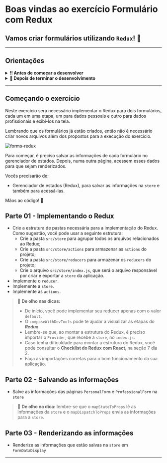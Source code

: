 # Boas vindas ao exercício Formulário com Redux

## Vamos criar formulários utilizando `Redux`! 🚀

---

## Orientações

<details>
  <summary><strong>‼️ Antes de começar a desenvolver</strong></summary><br/>
- Crie um fork desse projeto, para isso siga esse [tutorial de como realizar um fork](https://guides.github.com/activities/forking/).
- Após fazer o fork, clone o repositório criado para o seu computador.
- Rode o comando `npm install`.
- Vá para a branch `main` do seu projeto e execute o comando `git branch` ou `git branch -a`.
- O exercício deverá ser feito na branch `main`.

</details>

<details>
  <summary><strong>🤝 Depois de terminar o desenvolvimento</strong></summary><br/>

Após a solução dos exercícios, abra um PR no seu repositório forkado e, se quiser, mergeie para a `main`. Sinta-se à vontade!

**Atenção!**: Ao criar o PR,  você irá se deparar com essa tela:

![PR do exercício](images/examplepr.png)

É necessário realizar uma mudança. Para isso, clique no _base repository_ como na imagem abaixo:

![Mudando a base do repositório](images/change-base.png)

Mude para o seu repositório. Seu nome estará na frente do nome dele, por exemplo: `antonio/TicTacToe`. Depois desse passo a página deve ficar assim:

![Após mudança](images/after-change.png)

Agora, basta criar o PULL REQUEST clicando no botão `Create Pull Request`.

> 💡 Realize esse processo para cada PR que abrir.

</details>

---

## Começando o exercício

Neste exercício será necessário implementar o Redux para dois formulários, cada um em uma etapa, um para dados pessoais e outro para dados profissionais e exibi-los na tela.

Lembrando que os formulários já estão criados, então não é necessário criar novos arquivos além dos propostos para a execução do exercício.

![forms-redux](form-redux.gif)

Para começar, é preciso salvar as informações de cada formulário no gerenciador de estados. Depois, numa outra página, acessem esses dados para que sejam renderizados.

Vocês precisarão de:

- Gerenciador de estados (Redux), para salvar as informações na `store` e também para acessá-las.

Mãos ao código! 💪

## Parte 01 - Implementando o Redux

- Crie a estrutura de pastas necessária para a implementação do Redux.
Como sugestão, você pode usar  a seguinte estrutura:
  - Crie a pasta `src/store` para agrupar todos os arquivos relacionados ao Redux;
  - Crie a pasta `src/store/actions` para armazenar as `actions` do projeto;
  - Crie a pasta `src/store/reducers` para armazenar os `reducers` do projeto;
  - Crie o arquivo `src/store/index.js`, que será o arquivo responsável por criar e exportar a `store` da aplicação.
- Implemente o `reducer`.
- Implemente a `store`.
- Implemente as `actions`.

> 👀 **De olho nas dicas:**
>
> - De início, você pode implementar seu reducer apenas com o valor `default`.
> - O `composeWithDevTools` pode te ajudar a visualizar as etapas do **_Redux_**
> - Lembre-se que, ao montar a estrutura do Redux, é preciso importar o `Provider`, que recebe a `store`, no `index.js`.
> - Caso tenha dificuldade para montar a estrutura do Redux, você pode consultar o **Checklist do Redux com React**, na seção 7 dia 2.
> - Faça as importações corretas para o bom funcionamento da sua aplicação.

## Parte 02 - Salvando as informações

- Salve as informações das páginas `PersonalForm` e `ProfessionalForm` na `store`

> 👀 **De olho na dica:**  lembre-se que o `mapStateToProps` lê as informações da `store` e o `mapDispatchToProps` envia as informações para a `store`.

## Parte 03 - Renderizando as informações

- Renderize as informações que estão salvas na `store` em `FormDataDisplay`

---
